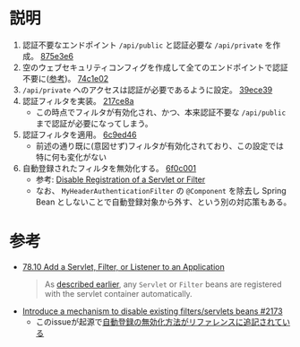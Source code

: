 # 説明

1. 認証不要なエンドポイント `/api/public` と認証必要な `/api/private` を作成。 [875e3e6](https://github.com/yukihane/hello-java/commit/875e3e6)
1. 空のウェブセキュリティコンフィグを作成して全てのエンドポイントで認証不要に([参考](https://qiita.com/yukihane/items/cdb7f348da9b32b2ff4d))。 [74c1e02](https://github.com/yukihane/hello-java/commit/74c1e02)
1. `/api/private` へのアクセスは認証が必要であるように設定。 [39ece39](https://github.com/yukihane/hello-java/commit/39ece39)
1. 認証フィルタを実装。 [217ce8a](https://github.com/yukihane/hello-java/commit/217ce8a)
   - この時点でフィルタが有効化され、かつ、本来認証不要な `/api/public` まで認証が必要になってしまう。
1. 認証フィルタを適用。 [6c9ed46](https://github.com/yukihane/hello-java/commit/6c9ed46)
   - 前述の通り既に(意図せず)フィルタが有効化されており、この設定では特に何も変化がない
1. 自動登録されたフィルタを無効化する。 [6f0c001](https://github.com/yukihane/hello-java/commit/6f0c001)
   - 参考: [Disable Registration of a Servlet or Filter](https://docs.spring.io/spring-boot/docs/2.1.6.RELEASE/reference/html/howto-embedded-web-servers.html#howto-disable-registration-of-a-servlet-or-filter)
   - なお、 `MyHeaderAuthenticationFilter` の `@Component` を除去し Spring Bean としないことで自動登録対象から外す、という別の対応策もある。

# 参考

- [78.10 Add a Servlet, Filter, or Listener to an Application](https://docs.spring.io/spring-boot/docs/2.1.6.RELEASE/reference/html/howto-embedded-web-servers.html#howto-add-a-servlet-filter-or-listener)
   > As [described earlier](https://docs.spring.io/spring-boot/docs/2.1.6.RELEASE/reference/html/howto-embedded-web-servers.html#howto-add-a-servlet-filter-or-listener-as-spring-bean), any `Servlet` or `Filter` beans are registered with the servlet container automatically.
- [Introduce a mechanism to disable existing filters/servlets beans #2173](https://github.com/spring-projects/spring-boot/issues/2173)
  - このissueが起源で[自動登録の無効化方法がリファレンスに追記されている](https://github.com/spring-projects/spring-boot/commit/0ef3de4d82acc32a3f44d872e852d94feb8cd5da)
